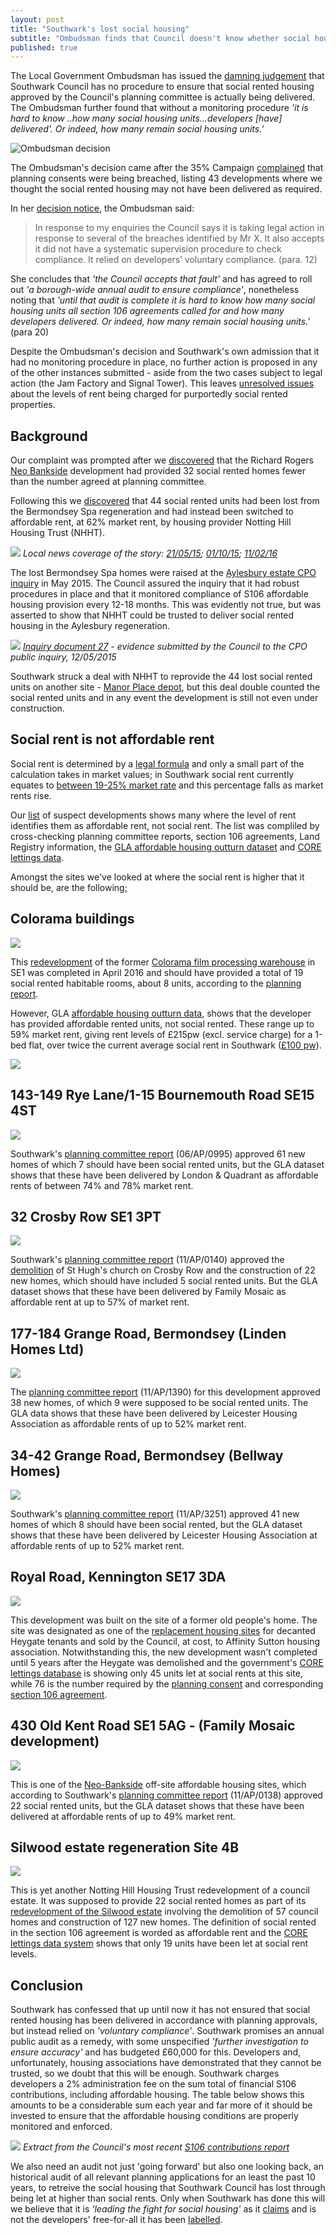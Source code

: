 ```yaml
---
layout: post
title: "Southwark's lost social housing"
subtitle: "Ombudsman finds that Council doesn't know whether social housing is being delivered"
published: true
---
```

The Local Government Ombudsman has issued the [damning judgement](http://35percent.org/img/LGOFinalDecisionSOR.pdf) that Southwark Council has no procedure to ensure that social rented housing approved by the Council's planning committee is actually being delivered. The Ombudsman further found that without a monitoring procedure _'it is hard to know ..how many social housing units...developers [have] delivered'. Or indeed, how many remain social housing units.’_    

![](http://35percent.org/img/LGOFinalDecisionSOR.png "Ombudsman decision")

The Ombudsman's decision came after the 35% Campaign [complained](http://35percent.org/img/ccomplaint15Dec2016.pdf) that planning consents were being breached, listing 43 developments where we thought the social rented housing may not have been delivered as required.

In her [decision notice](http://35percent.org/img/LGOFinalDecisionSOR.pdf), the Ombudsman said:

>In response to my enquiries the Council says it is taking legal action in response to several of the breaches identified by Mr X. It also accepts it did not have a systematic supervision procedure to check compliance. It relied on developers’ voluntary compliance. (para. 12)

She concludes that _'the Council accepts that fault'_ and has agreed to roll out _'a borough-wide annual audit to ensure compliance'_, nonetheless noting that _'until that audit is complete it is hard to know how many social housing units all section 106 agreements called for and how many developers delivered. Or indeed, how many remain social housing units.'_ (para 20)

Despite the Ombudsman's decision and Southwark's own admission that it had no monitoring procedure in place, no further action is proposed in any of the other instances submitted - aside from the two cases subject to legal action (the Jam Factory and Signal Tower). This leaves [unresolved issues](http://35percent.org/redefining-social-rent) about the levels of rent being charged for purportedly social rented properties.

## Background

Our complaint was prompted after we [discovered](https://www.theguardian.com/artanddesign/architecture-design-blog/2015/jul/21/neo-bankside-how-richard-rogers-new-non-dom-accom-cut-out-the-poor) that the Richard Rogers [Neo Bankside](http://35percent.org/neo-bankside) development had provided 32 social rented homes fewer than the number agreed at planning committee. 

Following this we [discovered](http://35percent.org/2015-03-18-stand-up-for-more-social-housing/) that 44 social rented units had been lost from the Bermondsey Spa regeneration and had instead been switched to affordable rent, at 62% market rent, by housing provider Notting Hill Housing Trust (NHHT).  

![](http://35percent.org/img/bspaexchange.png)
*Local news coverage of the story: [21/05/15](http://www.southwarknews.co.uk/news/southwark-council-probes-44-missing-social-homes/); [01/10/15](http://www.southwarknews.co.uk/news/council-takes-no-legal-action-over-44-missing-social-housing-units/); [11/02/16](http://crappistmartin.github.io/images/SN_affordablerent.pdf)*

The lost Bermondsey Spa homes were raised at the [Aylesbury estate CPO inquiry](http://35percent.org/2015-05-16-aylesbury-cpo-inquiry-extra-time/) in May 2015. The Council assured the inquiry that it had robust procedures in place and that it monitored compliance of S106 affordable housing provision every 12-18 months. This was evidently not true, but was asserted to show that NHHT could be trusted to deliver social rented housing in the Aylesbury regeneration. 

![](http://35percent.org/img/CPO_ExplanatoryNote12May2015.png)
*[Inquiry document 27](http://crappistmartin.github.io/images/CPO_ExplanatoryNote12May2015.pdf) - evidence submitted by the Council to the CPO public inquiry, 12/05/2015*

Southwark struck a deal with NHHT to reprovide the 44 lost social rented units on another site - [Manor Place depot](/manor-place-depot), but this deal double counted the social rented units and in any event the development is still not even under construction.

## Social rent is not affordable rent

Social rent is determined by a [legal formula](https://www.gov.uk/government/uploads/system/uploads/attachment_data/file/419271/Rent_Standard_Guidance_2015.pdf) and only a small part of the calculation takes in market values; in Southwark social rent currently equates to [between 19-25% market rate](http://www.2.southwark.gov.uk/downloads/download/2914/affordable_rent_in_southwark_2011) and this percentage falls as market rents rise.

Our [list](http://35percent.org/img/section106_tenure_breaches.pdf) of suspect developments shows many where the level of rent identifies them as affordable rent, not social rent.  The list was compliled by cross-checking planning committee reports, section 106 agreements, Land Registry information, the [GLA affordable housing outturn dataset](http://data.london.gov.uk/dataset/gla-affordable-housing-programme-outturn/resource/0c87e5dc-f1e9-4edf-b246-bef6b40a9ba3) and [CORE lettings data](https://core.communities.gov.uk/).

Amongst the sites we've looked at where the social rent is higher that it should be, are the following;

## Colorama buildings

![](http://35percent.org/img/colorama_chroma.jpg)

This [redevelopment](http://www.fabrica.co.uk/The-Chroma-Buildings) of the former [Colorama film processing warehouse](http://35percent.org/colorama/) in SE1 was completed in April 2016 and should have provided a total of 19 social rented habitable rooms, about 8 units, according to the [planning report](http://planbuild.southwark.gov.uk/documents/?GetDocument=%7b%7b%7b!Zz6kQSuw9WcG1eGU1VRSAg%3d%3d!%7d%7d%7d).  

However, GLA [affordable housing outturn data](http://data.london.gov.uk/dataset/gla-affordable-housing-programme-outturn/resource/0c87e5dc-f1e9-4edf-b246-bef6b40a9ba3), shows that the developer has provided affordable rented units, not social rented. These range up to 59% market rent, giving rent levels of £215pw (excl. service charge) for a 1-bed flat, over twice the current average social rent in Southwark ([£100 pw](http://www.southwark.gov.uk/news/article/1738/southwark_council_keeping_social_rent_affordable_for_londoners)).

![](http://crappistmartin.github.io/images/coloramagladata.png)

## 143-149 Rye Lane/1-15 Bournemouth Road SE15 4ST 

![](http://35percent.org/img/landqryelane.png)

Southwark's [planning committee report](http://planbuild.southwark.gov.uk/documents/?GetDocument=%7b%7b%7b!yP1lK1SBYnvpeezqHiCudA%3d%3d!%7d%7d%7d) (06/AP/0995) approved 61 new homes of which 7 should have been social rented units, but the GLA dataset shows that these have been delivered by London & Quadrant as affordable rents of between 74% and 78% market rent.

## 32 Crosby Row SE1 3PT

![](http://35percent.org/img/crosbyrow.png)

Southwark's [planning committee report](http://planbuild.southwark.gov.uk/documents/?GetDocument=%7b%7b%7b!gKqBYbE9RsCLZlddMhjvOA%3d%3d!%7d%7d%7d) (11/AP/0140) approved the [demolition](http://www.london-se1.co.uk/news/view/5235) of St Hugh's church on Crosby Row and the construction of 22 new homes, which should have included 5 social rented units. But the GLA dataset shows that these have been delivered by Family Mosaic as affordable rent at up to 57% of market rent.

## 177-184 Grange Road, Bermondsey (Linden Homes Ltd)

![](http://35percent.org/img/177-184GrangeRoad.png)

The [planning committee report](http://moderngov.southwark.gov.uk/documents/s21421/Item%201%20report.pdf) (11/AP/1390) for this development approved 38 new homes, of which 9 were supposed to be social rented units. The GLA data shows that these have been delivered by Leicester Housing Association as affordable rents of up to 52% market rent.

## 34-42 Grange Road, Bermondsey (Bellway Homes)

![](http://35percent.org/img/twistgrangeroad.png)

Southwark's [planning committee report](http://planbuild.southwark.gov.uk/documents/?GetDocument=%7b%7b%7b!zsXhZcwMT4Yjxyeq6tsl1w%3d%3d!%7d%7d%7d) (11/AP/3251) approved 41 new homes of which 8 should have been social rented, but the GLA dataset shows that these have been delivered by Leicester Housing Association at affordable rents of up to 52% market rent.

## Royal Road, Kennington SE17 3DA

![](http://35percent.org/img/royalroad.jpg)

This development was built on the site of a former old people's home. The site was designated as one of the [replacement housing sites](http://embed.verite.co/timeline/?source=0Aprl6XcACewydEhRaWFOLVBfUjBSVW1HUGVZNEhGeFE&font=Bevan-PotanoSans&maptype=toner&lang=en&hash_bookmark=true&start_zoom_adjust=2&height=650#15) for decanted Heygate tenants and sold by the Council, at cost, to Affinity Sutton housing association.  Notwithstanding this, the new development wasn't completed until 5 years after the Heygate was demolished and the government's [CORE lettings database](https://core.communities.gov.uk) is showing only 45 units let at social rents at this site, while 76 is the number required by the [planning consent](http://planbuild.southwark.gov.uk/documents/?casereference=09/AP/2388&system=DC) and corresponding [section 106 agreement](http://planbuild.southwark.gov.uk/documents/?GetDocument=%7b%7b%7b!wBvbff3I8Ky7wx6%2fnWIW7Q%3d%3d!%7d%7d%7d).

## 430 Old Kent Road SE1 5AG - (Family Mosaic development)

![](http://35percent.org/img/430okr.png)

This is one of the [Neo-Bankside](http://35percent.org/neo-bankside) off-site affordable housing sites, which according to Southwark's [planning committee report](http://planbuild.southwark.gov.uk/documents/?GetDocument=%7b%7b%7b!siQ3eaBQc4N16%2bb1RFDnxQ%3d%3d!%7d%7d%7d) (11/AP/0138) approved 22 social rented units, but the GLA dataset shows that these have been delivered at affordable rents of up to 49% market rent.

## Silwood estate regeneration Site 4B

![](http://35percent.org/img/silwoodstreet.png)

This is yet another Notting Hill Housing Trust redevelopment of a council estate. It was supposed to provide 22 social rented homes as part of its [redevelopment of the Silwood estate](/silwood-estate-regeneration) involving the demolition of 57 council homes and construction of 127 new homes. The definition of social rented in the section 106 agreement is worded as affordable rent and the [CORE lettings data system](https://core.communities.gov.uk/) shows that only 19 units have been let at social rent levels. 

## Conclusion

Southwark has confessed that up until now it has not ensured that social rented housing has been delivered in accordance with planning approvals, but instead relied on _'voluntary compliance'_. Southwark promises an annual public audit as a remedy, with some unspecified _'further investigation to ensure accuracy'_ and has budgeted £60,000 for this.  Developers and, unfortunately, housing associations have demonstrated that they cannot be trusted, so we doubt that this will be enough.
Southwark charges developers a 2% administration fee on the sum total of financial S106 contributions, including affordable housing. The table below shows this amounts to be a considerable sum each year and far more of it should be invested to ensure that the affordable housing conditions are properly monitored and enforced.

![](http://35percent.org/img/s106table.png)
*Extract from the Council's most recent [S106 contributions report](http://www.southwark.gov.uk/download/downloads/id/13876/s106_annual_report_2012-14)*

We also need an audit not just 'going forward' but also one looking back, an historical audit of all relevant planning applications for an least the past 10 years, to retreive the social housing that Southwark Council has lost through being let at higher than social rents. Only when Southwark has done this will we believe that it is _'leading the fight for social housing'_ as it [claims](http://35percent.org/img/Standard3rdOct2016.jpg) and is not the developers' free-for-all it has been [labelled](http://www.standard.co.uk/comment/comment/simon-jenkins-net-curtaingate-just-makes-us-laugh-rather-than-show-sympathy-a3355186.html).










